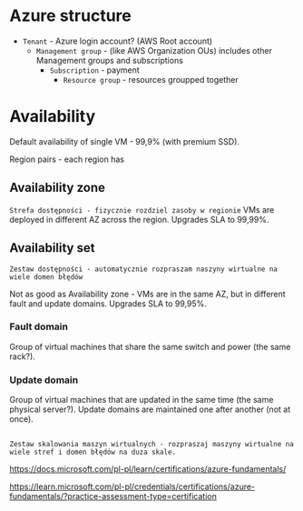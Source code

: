# Azure structure

- `Tenant` - Azure login account? (AWS Root account)
  - `Management group` - (like AWS Organization OUs) includes other Management groups and subscriptions
    - `Subscription` - payment
      - `Resource group` - resources groupped together

# Availability

Default availability of single VM - 99,9% (with premium SSD).

Region pairs - each region has

## Availability zone

`Strefa dostępności - fizycznie rozdziel zasoby w regionie`
VMs are deployed in different AZ across the region. Upgrades SLA to 99,99%.

## Availability set

`Zestaw dostępności - automatycznie rozpraszam naszyny wirtualne na wiele domen błędów`

Not as good as Availability zone - VMs are in the same AZ, but in different fault and update domains. Upgrades SLA to 99,95%.

### Fault domain

Group of virtual machines that share the same switch and power (the same rack?).

### Update domain

Group of virtual machines that are updated in the same time (the same physical server?). Update domains are maintained
one after another (not at once).

##

`Zestaw skalowania maszyn wirtualnych - rozpraszaj maszyny wirtualne na wiele stref i domen błędów na duza skale.`

https://docs.microsoft.com/pl-pl/learn/certifications/azure-fundamentals/

https://learn.microsoft.com/pl-pl/credentials/certifications/azure-fundamentals/?practice-assessment-type=certification
